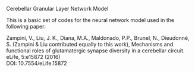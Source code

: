 
Cerebellar Granular Layer Network Model

This is a basic set of codes for the neural network model used in the following paper:

Zampini, V., Liu, J. K., Diana, M.A., Maldonado, P.P., Brunel, N., Dieudonné, S. 
(Zampini & Liu contributed equally to this work), 
Mechanisms and functional roles of glutamatergic synapse diversity in a cerebellar circuit. eLife, 5:e15872 (2016)  
DOI: 10.7554/eLife.15872

